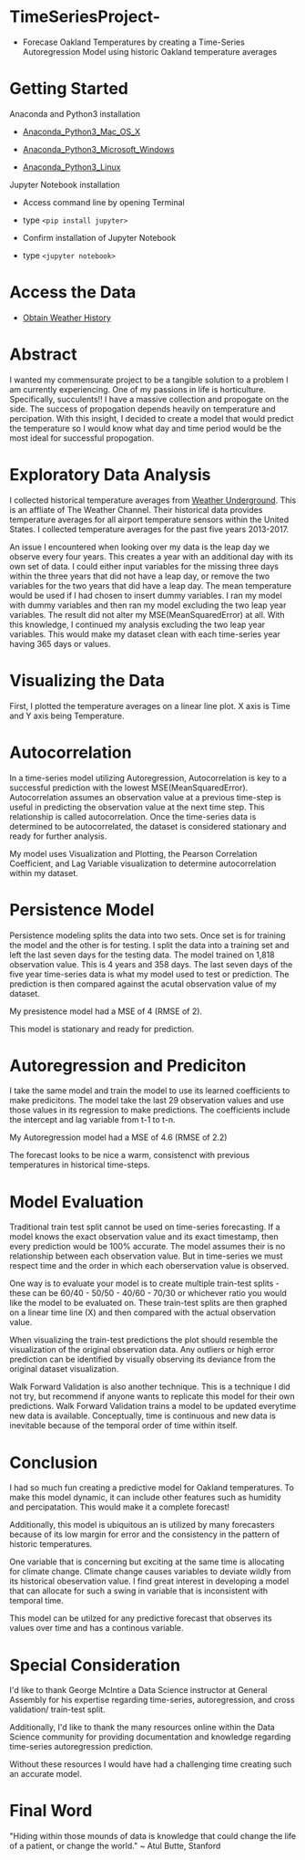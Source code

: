 # TimeSeriesProject-
- Forecase Oakland Temperatures by creating a Time-Series Autoregression Model using historic Oakland temperature averages
# Getting Started
Anaconda and Python3 installation

- [Anaconda_Python3_Mac_OS_X](https://www.anaconda.com/download/#macos)

- [Anaconda_Python3_Microsoft_Windows](https://www.anaconda.com/download/#macos)

- [Anaconda_Python3_Linux](https://www.anaconda.com/download/#macos)

Jupyter Notebook installation

- Access command line by opening Terminal

- type `<pip install jupyter>`

- Confirm installation of Jupyter Notebook 

- type `<jupyter notebook>`

# Access the Data

- [Obtain Weather History](https://www.wunderground.com/history/airport/KOAK/2013/12/5/CustomHistory.html?&reqdb.zip=&reqdb.magic=&reqdb.wmo=)

# Abstract

I wanted my commensurate project to be a tangible solution to a problem I am currently experiencing. One of my passions in life is horticulture. Specifically, succulents!! I have a massive collection and propogate on the side. The success of propogation depends heavily on temperature and percipation. With this insight, I decided to create a model that would predict the temperature so I would know what day and time period would be the most ideal for successful propogation. 

# Exploratory Data Analysis

I collected historical temperature averages from [Weather Underground](https://www.wunderground.com/history/airport/KOAK/2013/12/5/CustomHistory.html?&reqdb.zip=&reqdb.magic=&reqdb.wmo=). This is an affliate of The Weather Channel. Their historical data provides temperature averages for all airport temperature sensors within the United States. I collected temperature averages for the past five years 2013-2017.

An issue I encountered when looking over my data is the leap day we observe every four years. This creates a year with an additional day with its own set of data. I could either input variables for the missing three days within the three years that did not have a leap day, or remove the two variables for the two years that did have a leap day. The mean temperature would be used if I had chosen to insert dummy variables. I ran my model with dummy variables and then ran my model excluding the two leap year variables. The result did not alter my MSE(MeanSquaredError) at all. With this knowledge, I continued my analysis excluding the two leap year variables. This would make my dataset clean with each time-series year having 365 days or values. 

# Visualizing the Data

First, I plotted the temperature averages on a linear line plot. X axis is Time and Y axis being Temperature.

# Autocorrelation

In a time-series model utilizing Autoregression, Autocorrelation is key to a successful prediction with the lowest MSE(MeanSquaredError).
Autocorrelation assumes an observation value at a previous time-step is useful in predicting the observation value at the next time step. This relationship is called autocorrelation. Once the time-series data is determined to be autocorrelated, the dataset is considered stationary and ready for further analysis. 

My model uses Visualization and Plotting, the Pearson Correlation Coefficient, and Lag Variable visualization to determine autocorrelation within my dataset. 

# Persistence Model

Persistence modeling splits the data into two sets. Once set is for training the model and the other is for testing. I split the data into a training set and left the last seven days for the testing data. The model trained on 1,818 observation value. This is 4 years and 358 days. The last seven days of the five year time-series data is what my model used to test or prediction. The prediction is then compared against the acutal observation value of my dataset. 

My presistence model had a MSE of 4 (RMSE of 2).

This model is stationary and ready for prediction. 

# Autoregression and Prediciton

I take the same model and train the model to use its learned coefficients to make predicitons. The model take the last 29 observation values and use those values in its regression to make predictions. The coefficients include the intercept and lag variable from t-1 to 
t-n. 

My Autoregression model had a MSE of 4.6 (RMSE of 2.2)

The forecast looks to be nice a warm, consistenct with previous temperatures in historical time-steps. 

# Model Evaluation

Traditional train test split cannot be used on time-series forecasting. If a model knows the exact observation value and its exact timestamp, then every prediction would be 100% accurate. The model assumes their is no relationship between each observation value. But in time-series we must respect time and the order in which each oberservation value is observed. 

One way is to evaluate your model is to create multiple train-test splits - these can be 60/40 - 50/50 - 40/60 - 70/30 or whichever ratio you would like the model to be evaluated on. These train-test splits are then graphed on a linear time line (X) and then compared with the actual observation value. 

When visualizing the train-test predictions the plot should resemble the visualization of the original observation data. Any outliers or high error prediction can be identified by visually observing its deviance from the original dataset visualization. 

Walk Forward Validation is also another technique. This is a technique I did not try, but recommend if anyone wants to replicate this model for their own predictions. Walk Forward Validation trains a model to be updated everytime new data is available. Conceptually, time is continuous and new data is inevitable because of the temporal order of time within itself. 

# Conclusion 

I had so much fun creating a predictive model for Oakland temperatures. To make this model dynamic, it can include other features such as humidity and percipatation. This would make it a complete forecast!

Additionally, this model is ubiquitous an is utilized by many forecasters because of its low margin for error and the consistency in the pattern of historic temperatures. 

One variable that is concerning but exciting at the same time is allocating for climate change. Climate change causes variables to deviate wildly from its historical obeservation value. I find great interest in developing a model that can allocate for such a swing in variable that is inconsistent with temporal time. 

This model can be utilzed for any predictive forecast that observes its values over time and has a continous variable. 

# Special Consideration

I'd like to thank George McIntire a Data Science instructor at General Assembly for his expertise regarding time-series, autoregression, and cross validation/ train-test split. 

Additionally, I'd like to thank the many resources online within the Data Science community for providing documentation and knowledge regarding time-series autoregression prediction. 

Without these resources I would have had a challenging time creating such an accurate model. 

# Final Word 

"Hiding within those mounds of data is knowledge that could change the life of a patient, or change the world." ~ Atul Butte, Stanford


